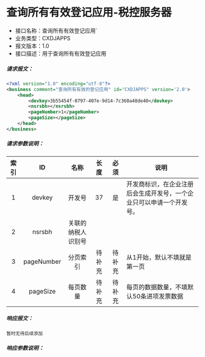 # 查询所有有效登记应用-税控服务器

- 接口名称：查询所有有效登记应用`
- 业务类型：CXDJAPPS
- 报文版本：1.0
- 接口描述：用于查询所有有效登记应用

##### 请求报文：

```xml
<?xml version="1.0" encoding="utf-8"?>
<business comment="查询所有有效的登记应用" id="CXDJAPPS" version='2.0'>
    <head>
        <devkey>3b55454f-0797-407e-9d14-7c360a48de40</devkey>
        <nsrsbh></nsrsbh>
        <pageNumber>1</pageNumber>
        <pageSize></pageSize>
    </head>
</business>
```

##### 请求参数说明：

| 索引 |     ID     |        名称        |  长度  |  必须  | 说明                                                         |
| :--: | :--------: | :----------------: | :----: | :----: | ------------------------------------------------------------ |
|  1   |   devkey   |       开发号       |   37   |   是   | 开发商标识，在企业注册后会生成开发号，一个企业只可以申请一个开发号。 |
|  2   |   nsrsbh   | 关联的纳税人识别号 |        |        |                                                              |
|  3   | pageNumber |      分页索引      | 待补充 | 待补充 | 从1开始，默认不填就是第一页                                  |
|  4   |  pageSize  |      每页数量      | 待补充 | 待补充 | 每页的数据数量，不填默认50条进项发票数据                     |

##### 响应报文：

```xml
暂时无待后续添加
```

##### 响应参数说明：    

